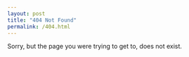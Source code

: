 ```yaml
---
layout: post
title: "404 Not Found"
permalink: /404.html
---
```


Sorry, but the page you were trying to get to, does not exist.
